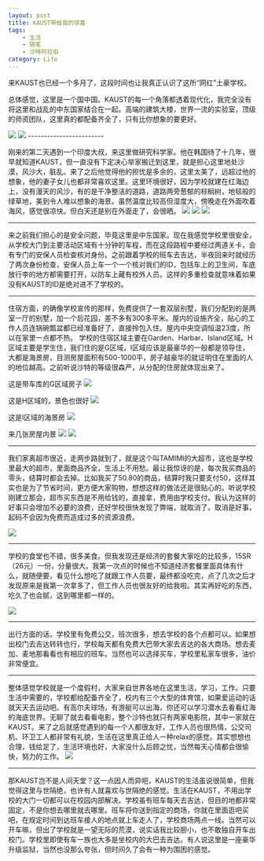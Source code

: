 ```yaml
---
layout: post
title: KAUST带给我的惊喜
tags: 
    - 生活
    - 随笔
    - 沙特阿拉伯
category: Life
---
```


来KAUST也已经一个多月了，这段时间也让我真正认识了这所“网红”土豪学校。

总体感觉，这里是一个国中国。KAUST的每一个角落都透着现代化，我完全没有将这里和战乱的中东国家结合在一起。高端的建筑大楼，世界一流的实验室，顶级的师资团队，这里真的都配备齐全了，只有比你想象的要更好。

<img src="/img/in-post/k_1.jpg" >
<img src="/img/in-post/k_2.jpg" >
------------------------

刚来的第二天遇到一个印度大叔，来这里做研究科学家。他在韩国待了十几年，很早就知道KAUST，但一直没有下定决心举家搬迁到这里，就是担心这里地处沙漠，风沙大，脏乱。来了之后他觉得他的担忧是多余的，这里太美了，远超过他的想象，他的妻子女儿也都非常喜欢这里。这里环境很好，因为学校就建在红海边上，没有漫天的风沙，有的是干净整洁的道路，道路两旁葱郁的棕榈树，地毯般的绿草地，美到令人难以想象的海景。虽然温度比较高但湿度大，傍晚走在外面吹着海风，感觉很凉快。但白天还是别在外面走了，会很晒。
<img src="/img/in-post/k_5.jpg" >
<img src="/img/in-post/k_6.jpg" >
<img src="/img/in-post/k_7.jpg" >


---------------------

来之前我们担心的是安全问题，毕竟这里是中东国家。现在我感觉学校里很安全，从学校大门到主要活动区域有十分钟的车程，而在这段路程中要经过两道关卡，会有专门的安保人员检查核对身份。之前跟着学校的班车去吉达，半夜回来时就经历了两次身份检查，安保人员上车一个一个核对我们的ID，包括车上的卫生间，车底放行李的地方都需要打开，以防车上藏有校外人员。这样的多重检查就意味着如果没有KAUST的ID是绝对进不了学校的。

-------------------------------------

住宿方面，的确像学校宣传的那样，免费提供了一套双层别墅，我们分配到的是两室一厅的别墅，加一个后花园，差不多有300多平米。屋内的设施齐全，贴心的工作人员连锅碗瓢盆都已经准备好了，直接拎包入住。屋内中央空调恒温23度，所以在家里一点都不热。
学校的住宿区域主要在Garden、Harbar、Island区域。H区域主要是学生住，我们住的是G区域，I区域应该是最豪华的一般都是领导住，大都是海景房，目测房屋面积有500-1000平，房子越豪华的就证明住在里面的人的地位越高。之前听说沙特的等级很森严，从分配的住房就体现出来了。

这是带车库的G区域房子
<img src="/img/in-post/k_4.jpg" >

这是H区域的，景色也很好
<img src="/img/in-post/k_9.jpg" >

这是I区域的海景房
<img src="/img/in-post/k_11.jpg" >

来几张房屋内景
<img src="/img/in-post/k_12.jpg" >
<img src="/img/in-post/k_14.jpg" >



-------------------------------------
我们家离超市很近，走两步路就到了，就是这个叫TAMIMI的大超市，这也是学校里最大的超市，里面商品齐全，生活上不用愁。最让我惊讶的是，每次我买商品的零头，结算时都会去掉。比如我买了50.80的商品，结算时我只要支付50，这样其实也是为了节省时间，更方便大家购物，想想这样的做法还是很贴心的。听说学校刚建立那会，超市买东西是不用给钱的，直接拿，费用由学校支付。我认为这样的好事只会增加不必要的浪费，还好学校很快发现了弊端，就取消了。取消是好事，起码不会因为免费而造成过多的资源浪费。

<img src="/img/in-post/k_8.jpg" >

--------

学校的食堂也不错，很多美食。但我发现还是经济的套餐大家吃的比较多，15SR（26元）一份，分量很大。我第一次点的时候也不知道经济套餐里面具体有什么，就随便要，看见什么想吃了就跟工作人员要，最终都没吃完，点了几次之后才发现原来是我第一次拿多了，但工作人员也很友好的给我啦。其实再好吃的东西，吃久了也会腻，这到哪里都一样的。

<img src="/img/in-post/k_10.jpg" >

----------
出行方面的话，学校里有免费公交，班次很多，想去学校的各个点都可以。如果想出校门去吉达转转也行，学校每天都有免费大巴带大家去吉达的各大商场。想去麦加、麦地那看看也有相应的班车。当然也可以选择买车，学校里私家车很多，油价非常便宜。

----------

整体感觉学校就是一个度假村，大家来自世界各地在这里生活，学习，工作。只要生活中需要的，学校都给配备齐全了，校内有三个大型的体育馆，如果爱运动的话就天天去运动吧。有高尔夫球场，有游艇可以出海，你还可以学习潜水去看看红海的海底世界。无聊了就去看看电影，整个沙特也就只有两家电影院，其中一家就在KAUST。来了之后就感觉遇到的每一个人都很友好，工作人员也很热情，公交司机、环卫工人都非常有礼貌，生活在这里真正给人一种relax的感觉。其实想想也合理，钱给足了，生活环境也好，大家没什么后顾之忧，当然每天心情都会很愉快，努力的工作。
<img src="/img/in-post/k_3.jpg" >

-------------------------------------

那KAUST岂不是人间天堂？这一点因人而异吧，KAUST的生活虽说很简单，但我觉得这里与世隔绝，也许有人就喜欢与世隔绝的感觉。生活在KAUST，不用出学校的大门一切都可以在校园内部解决。学校虽有班车每天去吉达，但目的地都非常固定，不是你想去哪里就去哪里。班车将你送到指定的商场，你就在里面逛吧买吧，在规定时间到达班车接人的地点就上车走人了，学校商场两点一线。当然可以开车嘛，但出了学校就是一望无际的荒漠，说实话我比较胆小，也不敢独自开车出校门。学校里即使有车一族也大多是坐校内的大巴去吉达。有人说这里是一座豪华升级监狱，当然也没那么夸张，但时间久了会有一种为围困的感觉。














